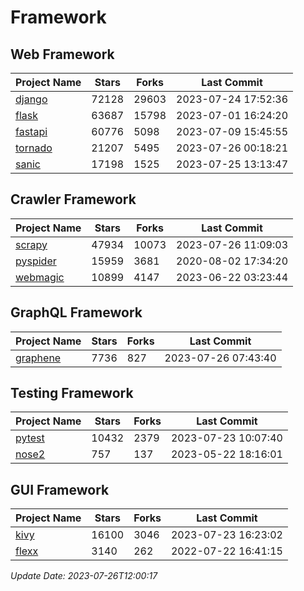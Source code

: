 # Framework

## Web Framework
| Project Name | Stars | Forks | Last Commit |
| ------------ | ----- | ----- | ----------- |
| [django](https://github.com/django/django) | 72128 | 29603 | 2023-07-24 17:52:36 |
| [flask](https://github.com/pallets/flask) | 63687 | 15798 | 2023-07-01 16:24:20 |
| [fastapi](https://github.com/tiangolo/fastapi) | 60776 | 5098 | 2023-07-09 15:45:55 |
| [tornado](https://github.com/tornadoweb/tornado) | 21207 | 5495 | 2023-07-26 00:18:21 |
| [sanic](https://github.com/sanic-org/sanic) | 17198 | 1525 | 2023-07-25 13:13:47 |

## Crawler Framework
| Project Name | Stars | Forks | Last Commit |
| ------------ | ----- | ----- | ----------- |
| [scrapy](https://github.com/scrapy/scrapy) | 47934 | 10073 | 2023-07-26 11:09:03 |
| [pyspider](https://github.com/binux/pyspider) | 15959 | 3681 | 2020-08-02 17:34:20 |
| [webmagic](https://github.com/code4craft/webmagic) | 10899 | 4147 | 2023-06-22 03:23:44 |

## GraphQL Framework
| Project Name | Stars | Forks | Last Commit |
| ------------ | ----- | ----- | ----------- |
| [graphene](https://github.com/graphql-python/graphene) | 7736 | 827 | 2023-07-26 07:43:40 |

## Testing Framework
| Project Name | Stars | Forks | Last Commit |
| ------------ | ----- | ----- | ----------- |
| [pytest](https://github.com/pytest-dev/pytest) | 10432 | 2379 | 2023-07-23 10:07:40 |
| [nose2](https://github.com/nose-devs/nose2) | 757 | 137 | 2023-05-22 18:16:01 |

## GUI Framework
| Project Name | Stars | Forks | Last Commit |
| ------------ | ----- | ----- | ----------- |
| [kivy](https://github.com/kivy/kivy) | 16100 | 3046 | 2023-07-23 16:23:02 |
| [flexx](https://github.com/flexxui/flexx) | 3140 | 262 | 2022-07-22 16:41:15 |

*Update Date: 2023-07-26T12:00:17*